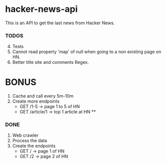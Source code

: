 # hacker-news-api

This is an API to get the last news from Hacker News.

### TODOS

4. Tests
5. Cannot read property 'map' of null when going to a non existing page on HN.
6. Better title site and comments Regex.

# BONUS

1. Cache and call every 5m-10m
2. Create more endpoints
    - GET /1-5 -> page 1 to 5 of HN
    - GET /article/1 -> top 1 article at HN \*\*

### DONE

1. Web crawler
2. Process the data
3. Create the endpoints
    - GET / -> page 1 of HN
    - GET /2 -> page 2 of HN
